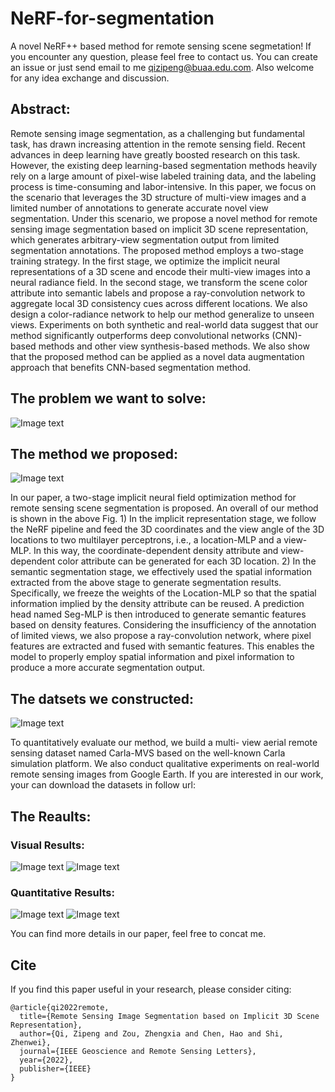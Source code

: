 # NeRF-for-segmentation
A novel NeRF++ based method for remote sensing scene segmetation!
If you encounter any question, please feel free to contact us. You can create an issue 
or just send email to me qizipeng@buaa.edu.com. Also welcome for any idea exchange and discussion.

## Abstract:

Remote sensing image segmentation, as a challenging but fundamental task, has drawn increasing attention in
the remote sensing field. Recent advances in deep learning have
greatly boosted research on this task. However, the existing deep
learning-based segmentation methods heavily rely on a large
amount of pixel-wise labeled training data, and the labeling
process is time-consuming and labor-intensive. In this paper, we
focus on the scenario that leverages the 3D structure of multi-view
images and a limited number of annotations to generate accurate
novel view segmentation. Under this scenario, we propose a
novel method for remote sensing image segmentation based on
implicit 3D scene representation, which generates arbitrary-view
segmentation output from limited segmentation annotations. The
proposed method employs a two-stage training strategy. In the
first stage, we optimize the implicit neural representations of a 3D
scene and encode their multi-view images into a neural radiance
field. In the second stage, we transform the scene color attribute
into semantic labels and propose a ray-convolution network to
aggregate local 3D consistency cues across different locations.
We also design a color-radiance network to help our method
generalize to unseen views. Experiments on both synthetic and
real-world data suggest that our method significantly outperforms
deep convolutional networks (CNN)-based methods and other
view synthesis-based methods. We also show that the proposed
method can be applied as a novel data augmentation approach
that benefits CNN-based segmentation method.

## The problem we want to solve:

![Image text](https://github.com/qizipeng/NeRF-for-segmentation/blob/master/Figs/problem.png)

## The method we proposed:
![Image text](https://github.com/qizipeng/NeRF-for-segmentation/blob/master/Figs/method.png)

In our paper, a two-stage implicit neural field optimization
method for remote sensing scene segmentation is proposed.
An overall of our method is shown in the above Fig. 1) In the
implicit representation stage, we follow the NeRF pipeline
and feed the 3D coordinates and the view angle of the 3D
locations to two multilayer perceptrons, i.e., a location-MLP
and a view-MLP. In this way, the coordinate-dependent density
attribute and view-dependent color attribute can be generated
for each 3D location. 2) In the semantic segmentation stage,
we effectively used the spatial information extracted from the
above stage to generate segmentation results. Specifically, we
freeze the weights of the Location-MLP so that the spatial
information implied by the density attribute can be reused.
A prediction head named Seg-MLP is then introduced to
generate semantic features based on density features. Considering 
the insufficiency of the annotation of limited views, we
also propose a ray-convolution network, where pixel features
are extracted and fused with semantic features. This enables
the model to properly employ spatial information and pixel
information to produce a more accurate segmentation output.

## The datsets we constructed:
![Image text](https://github.com/qizipeng/NeRF-for-segmentation/blob/master/Figs/datasets.png) 

To quantitatively evaluate our method, we build a multi-
view aerial remote sensing dataset named Carla-MVS based on
the well-known Carla simulation platform. We also conduct qualitative experiments on real-world
remote sensing images from Google Earth. If you are interested in our work, your can download the datasets in follow url:

## The Reaults:
### Visual Results:
![Image text](https://github.com/qizipeng/NeRF-for-segmentation/blob/master/Figs/results1.png) 
![Image text](https://github.com/qizipeng/NeRF-for-segmentation/blob/master/Figs/results2.png) 
### Quantitative Results:
![Image text](https://github.com/qizipeng/NeRF-for-segmentation/blob/master/Figs/results3.png) 
![Image text](https://github.com/qizipeng/NeRF-for-segmentation/blob/master/Figs/results4.png) 

You can find more details in our paper, feel free to concat me.

## Cite

If you find this paper useful in your research, please consider citing:
~~~
@article{qi2022remote,
  title={Remote Sensing Image Segmentation based on Implicit 3D Scene Representation},
  author={Qi, Zipeng and Zou, Zhengxia and Chen, Hao and Shi, Zhenwei},
  journal={IEEE Geoscience and Remote Sensing Letters},
  year={2022},
  publisher={IEEE}
}

